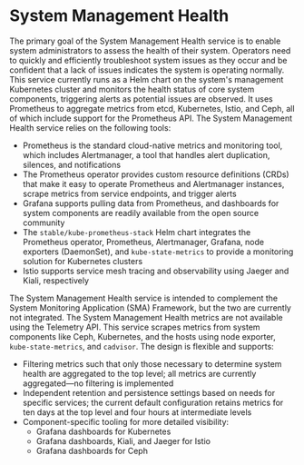 # System Management Health

The primary goal of the System Management Health service is to enable system administrators to assess the health of
their system. Operators need to quickly and efficiently troubleshoot system issues as they occur and be confident that a
lack of issues indicates the system is operating normally. This service currently runs as a Helm chart on the system's
management Kubernetes cluster and monitors the health status of core system components, triggering alerts as potential
issues are observed. It uses Prometheus to aggregate metrics from etcd, Kubernetes, Istio, and Ceph, all of which
include support for the Prometheus API. The System Management Health service relies on the following tools:

- Prometheus is the standard cloud-native metrics and monitoring tool, which includes Alertmanager, a tool that handles
  alert duplication, silences, and notifications
- The Prometheus operator provides custom resource definitions \(CRDs\) that make it easy to operate Prometheus and
  Alertmanager instances, scrape metrics from service endpoints, and trigger alerts
- Grafana supports pulling data from Prometheus, and dashboards for system components are readily available from the
  open source community
- The `stable/kube-prometheus-stack` Helm chart integrates the Prometheus operator, Prometheus, Alertmanager, Grafana,
  node exporters \(DaemonSet\), and `kube-state-metrics` to provide a monitoring solution for Kubernetes clusters
- Istio supports service mesh tracing and observability using Jaeger and Kiali, respectively

The System Management Health service is intended to complement the System Monitoring Application \(SMA\) Framework, but
the two are currently not integrated. The System Management Health metrics are not available using the Telemetry API.
This service scrapes metrics from system components like Ceph, Kubernetes, and the hosts using node exporter,
`kube-state-metrics`, and `cadvisor`. The design is flexible and supports:

- Filtering metrics such that only those necessary to determine system health are aggregated to the top level; all
  metrics are currently aggregated—no filtering is implemented
- Independent retention and persistence settings based on needs for specific services; the current default configuration
  retains metrics for ten days at the top level and four hours at intermediate levels
- Component-specific tooling for more detailed visibility:
  - Grafana dashboards for Kubernetes
  - Grafana dashboards, Kiali, and Jaeger for Istio
  - Grafana dashboards for Ceph
